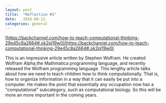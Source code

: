 ```yaml
---
layout: post
title:  "Reflection #3"
date:   2016-09-12
categories: general
---
```


[https://backchannel.com/how-to-teach-computational-thinking-29e45c8a2664#.ok2pl19w0](https://backchannel.com/how-to-teach-computational-thinking-29e45c8a2664#.ok2pl19w0)

This is an impressive article written by Stephen Wolfram. He created Wolfram Alpha,the Mathmatica programming language, and recently released the Wolfram programming language. This lengthy article talks about how we need to teach children how to think computationally. That is, how to organize information in a way that it can easily be put into a computer. He makes the point that essentially any occupation now has a "computational" subcategory, such as computational biology. So this will be more an more important in the coming years.

